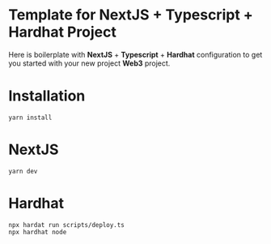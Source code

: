 # Template for NextJS + Typescript + Hardhat Project

Here is boilerplate with **NextJS** + **Typescript** + **Hardhat** configuration to get you started with your new project **Web3** project.

# Installation

```shell
yarn install
```

# NextJS

```
yarn dev
```

# Hardhat

```
npx hardat run scripts/deploy.ts
npx hardhat node
```

